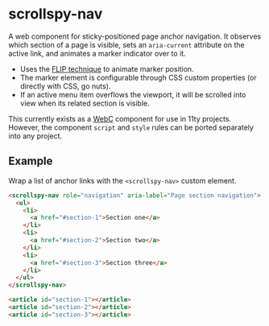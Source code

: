 # scrollspy-nav

A web component for sticky-positioned page anchor navigation. It observes which section of a page is visible, sets an `aria-current` attribute on the active link, and animates a marker indicator over to it.

- Uses the [FLIP technique](https://css-tricks.com/animating-layouts-with-the-flip-technique/) to animate marker position.
- The marker element is configurable through CSS custom properties (or directly with CSS, go nuts).
- If an active menu item overflows the viewport, it will be scrolled into view when its related section is visible.

This currently exists as a [WebC](https://www.11ty.dev/docs/languages/webc/) component for use in 11ty projects. However, the component `script` and `style` rules can be ported separately into any project.

## Example

Wrap a list of anchor links with the `<scrollspy-nav>` custom element.

```html
<scrollspy-nav role="navigation" aria-label="Page section navigation">
  <ul>
    <li>
      <a href="#section-1">Section one</a>
    </li>
    <li>
      <a href="#section-2">Section two</a>
    </li>
    <li>
      <a href="#section-3">Section three</a>
    </li>
  </ul>
</scrollspy-nav>

<article id="section-1"></article>
<article id="section-2"></article>
<article id="section-3"></article>
```
